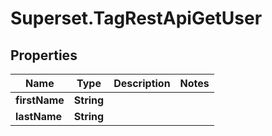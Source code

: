 # Superset.TagRestApiGetUser

## Properties
Name | Type | Description | Notes
------------ | ------------- | ------------- | -------------
**firstName** | **String** |  | 
**lastName** | **String** |  | 

